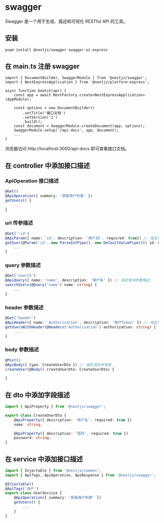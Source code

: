 # swagger

Swagger 是一个用于生成、描述和可视化 RESTful API 的工具。

## 安装

```bash
pnpm install @nestjs/swagger swagger-ui-express
```

## 在 main.ts 注册 swagger

```ts{1,2,7-12}
import { DocumentBuilder, SwaggerModule } from '@nestjs/swagger';
import { NestExpressApplication } from '@nestjs/platform-express';

async function bootstrap() {
    const app = await NestFactory.create<NestExpressApplication>(AppModule);

    const options = new DocumentBuilder()
        .setTitle('接口文档')
        .setVersion('1')
        .build();
    const document = SwaggerModule.createDocument(app, options);
    SwaggerModule.setup('/api-docs', app, document);
    ...
}
```

浏览器访问 http://localhost:3000/api-docs 即可查看接口文档。

## 在 controller 中添加接口描述

### ApiOperation 接口描述

```ts
@Get()
@ApiOperation({ summary: '获取用户列表' })
getUsers() {
    ...
}
```

### url 传参描述

```ts
@Get(':id')
@ApiParam({ name: 'id', description: '用户ID', required: true}) // 指定参数描述
getUser(@Param('id', new ParseIntPipe(), new DefaultValuePipe(0)) id: number) {
    ...
}
```

### query 参数描述

```ts
@Get('search')
@ApiQuery({ name: 'name', description: '用户名' }) // 指定查询参数描述
searchUsers(@Query('name') name: string) {
    ...
}
```

### header 参数描述

```ts
@Get('header')
@ApiHeader({ name: 'Authorization', description: '用户Token' }) // 指定请求头描述
getUsersWithHeader(@Headers('Authorization') authorization: string) {
    ...
}
```

### body 参数描述

```ts
@Post()
@ApiBody({ type: CreateUserDto }) // 指定请求体类型
createUser(@Body() createUserDto: CreateUserDto) {
    ...
}
```

## 在 dto 中添加字段描述

```ts
import { ApiProperty } from '@nestjs/swagger';

export class CreateUserDto {
    @ApiProperty({ description: '用户名', required: true })
    name: string;

    @ApiProperty({ description: '密码', required: true })
    password: string;
}
```

## 在 service 中添加接口描述

```ts
import { Injectable } from '@nestjs/common';
import { ApiTags, ApiOperation, ApiResponse } from '@nestjs/swagger';

@Injectable()
@ApiTags('用户')
export class UserService {
    @ApiOperation({ summary: '获取用户列表' })
    getUsers() {
        ...
    }
}
```

